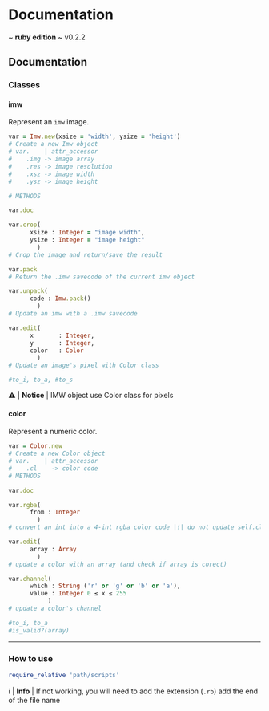 # Documentation
~ **ruby edition** ~ v0.2.2

## Documentation

### Classes

#### imw

Represent an `imw` image.

```ruby
var = Imw.new(xsize = 'width', ysize = 'height')
# Create a new Imw object
# var.    | attr_accessor
#    .img -> image array
#    .res -> image resolution
#    .xsz -> image width
#    .ysz -> image height

# METHODS

var.doc

var.crop(
      xsize : Integer = "image width",
      ysize : Integer = "image height"
        )
# Crop the image and return/save the result

var.pack
# Return the .imw savecode of the current imw object

var.unpack(
      code : Imw.pack()
        )
# Update an imw with a .imw savecode

var.edit(
      x       : Integer,
      y       : Integer,
      color   : Color
        )
# Update an image's pixel with Color class

#to_i, to_a, #to_s
```

⚠️ | **Notice** | IMW object use Color class for pixels

#### color

Represent a numeric color.

```ruby
var = Color.new
# Create a new Color object
# var.    | attr_accessor
#    .cl    -> color code
# METHODS

var.doc

var.rgba(
      from : Integer
        )
# convert an int into a 4-int rgba color code |!| do not update self.cl

var.edit(
      array : Array
        )
# update a color with an array (and check if array is corect)

var.channel(
      which : String ('r' or 'g' or 'b' or 'a'),
      value : Integer 0 ≤ x ≤ 255
           )
# update a color's channel

#to_i, to_a
#is_valid?(array)
```

----
### How to use

```ruby
require_relative 'path/scripts'
```

ℹ️ | **Info** | If not working, you will need to add the extension (`.rb`) add the end of the file name
